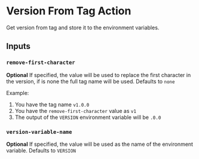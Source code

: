 # Version From Tag Action
Get version from tag and store it to the environment variables.

## Inputs

### `remove-first-character`

**Optional** If specified, the value will be used to replace the first character in the version, if is none the full tag name will be used. Defaults to `none`

Example:

1. You have the tag name `v1.0.0`
2. You have the `remove-first-character` value as `v1`
3. The output of the `VERSION` environment variable will be `.0.0`

### `version-variable-name`

**Optional** If specified, the value will be used as the name of the environment variable. Defaults to `VERSION`
